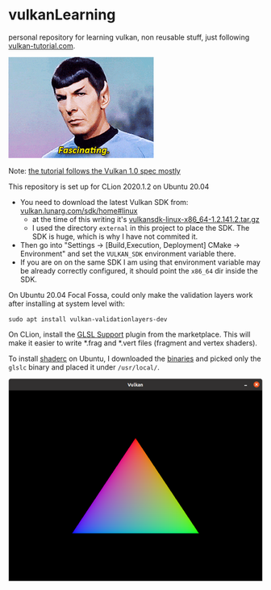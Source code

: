 # vulkanLearning
personal repository for learning vulkan, non reusable stuff, just following [vulkan-tutorial.com](https://vulkan-tutorial.com/).

![](images/spock.gif)

Note: [the tutorial follows the Vulkan 1.0 spec mostly](https://www.khronos.org/registry/vulkan/specs/1.0/html/)

This repository is set up for CLion 2020.1.2 on Ubuntu 20.04

- You need to download the latest Vulkan SDK from: [vulkan.lunarg.com/sdk/home#linux](https://vulkan.lunarg.com/sdk/home#linux)
  - at the time of this writing it's [vulkansdk-linux-x86_64-1.2.141.2.tar.gz](https://vulkan.lunarg.com/sdk/home#sdk/downloadConfirm/1.2.141.2/linux/vulkansdk-linux-x86_64-1.2.141.2.tar.gz)
  - I used the directory `external` in this project to place the SDK. The SDK is huge, which is why I have not commited 
  it.
- Then go into "Settings -> [Build,Execution, Deployment] CMake -> Environment" and set the `VULKAN_SDK` environment 
variable there. 
- If you are on on the same SDK I am using that environment variable may be already correctly configured, it should 
point the `x86_64` dir inside the SDK.

On Ubuntu 20.04 Focal Fossa, could only make the validation layers work after installing at system level with:

    sudo apt install vulkan-validationlayers-dev

On CLion, install the [GLSL Support](https://plugins.jetbrains.com/plugin/6993-glsl-support) plugin from the marketplace.
This will make it easier to write *.frag and *.vert files (fragment and vertex shaders).

To install [shaderc](https://github.com/google/shaderc) on Ubuntu, I downloaded the [binaries](https://storage.googleapis.com/shaderc/badges/build_link_linux_clang_release.html)
and picked only the `glslc` binary and placed it under `/usr/local/`.

![](images/the_triangle.png)

